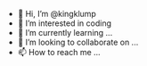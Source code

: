 - 👋 Hi, I’m @kingklump
- 👀 I’m interested in coding
- 🌱 I’m currently learning ...
- 💞️ I’m looking to collaborate on ...
- 📫 How to reach me ...

<!---
kingklump/kingklump is a ✨ special ✨ repository because its `README.md` (this file) appears on your GitHub profile.
You can click the Preview link to take a look at your changes.
--->
